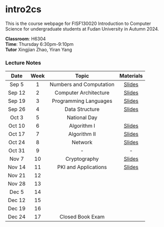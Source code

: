 # intro2cs

This is the course webpage for FISF130020 Introduction to Computer Science for undergraduate students at Fudan University in Autumn 2024.

**Classroom**: H6304  
**Time**: Thursday 6:30pm-9:10pm  
**Tutor** Xingjian Zhao, Yiran Yang  

### Lecture Notes

| Date | Week | Topic | Materials |
|:---------:|:---------:|:---------:|:------------------:|
| Sep 5  |  1 | Numbers and Computation | [Slides](slides/L1-Numbers_and_Computation.pdf)  |
| Sep 12 |  2 | Computer Architecture | [Slides](slides/L2-Arch.pdf)  |
| Sep 19 |  3 | Programming Languages | [Slides](slides/L2-PL.pdf)  |
| Sep 26 |  4 | Data Structure | [Slides](slides/L4-DataStuctures.pdf)  |
| Oct 3  |  5 | National Day |  |
| Oct 10 |  6 | Algorithm I  | [Slides](slides/L5-Algorithm-I.pdf) |
| Oct 17 |  7 | Algorithm II  | [Slides](slides/L6-Algorithm-II.pdf) |
| Oct 24 |  8 | Network  | [Slides](slides/L7-Network.pdf)  |
| Oct 31 |  9 | - | - |
| Nov 7  | 10 | Cryptography | [Slides](slides/L9-Cryptography.pdf)  |
| Nov 14 | 11 | PKI and Applications | [Slides](slides/L10-PKI.pdf)  |
| Nov 21 | 12 |   |   |
| Nov 28 | 13 |   |   |
| Dec 5  | 14 |   |   |
| Dec 12 | 15 |   |   |
| Dec 19 | 16 |   |   |
| Dec 24 | 17 | Closed Book Exam  | |


